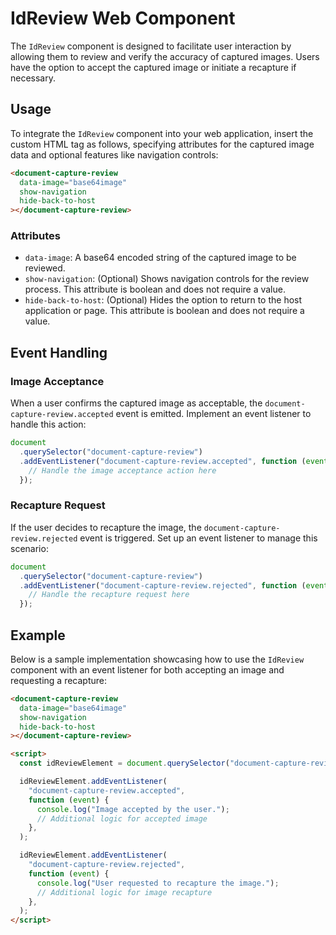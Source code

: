 # IdReview Web Component

The `IdReview` component is designed to facilitate user interaction by allowing them to review and verify the accuracy of captured images. Users have the option to accept the captured image or initiate a recapture if necessary.

## Usage

To integrate the `IdReview` component into your web application, insert the custom HTML tag as follows, specifying attributes for the captured image data and optional features like navigation controls:

```html
<document-capture-review
  data-image="base64image"
  show-navigation
  hide-back-to-host
></document-capture-review>
```

### Attributes

- `data-image`: A base64 encoded string of the captured image to be reviewed.
- `show-navigation`: (Optional) Shows navigation controls for the review process. This attribute is boolean and does not require a value.
- `hide-back-to-host`: (Optional) Hides the option to return to the host application or page. This attribute is boolean and does not require a value.

## Event Handling

### Image Acceptance

When a user confirms the captured image as acceptable, the `document-capture-review.accepted` event is emitted. Implement an event listener to handle this action:

```js
document
  .querySelector("document-capture-review")
  .addEventListener("document-capture-review.accepted", function (event) {
    // Handle the image acceptance action here
  });
```

### Recapture Request

If the user decides to recapture the image, the `document-capture-review.rejected` event is triggered. Set up an event listener to manage this scenario:

```js
document
  .querySelector("document-capture-review")
  .addEventListener("document-capture-review.rejected", function (event) {
    // Handle the recapture request here
  });
```

## Example

Below is a sample implementation showcasing how to use the `IdReview` component with an event listener for both accepting an image and requesting a recapture:

```html
<document-capture-review
  data-image="base64image"
  show-navigation
  hide-back-to-host
></document-capture-review>

<script>
  const idReviewElement = document.querySelector("document-capture-review");

  idReviewElement.addEventListener(
    "document-capture-review.accepted",
    function (event) {
      console.log("Image accepted by the user.");
      // Additional logic for accepted image
    },
  );

  idReviewElement.addEventListener(
    "document-capture-review.rejected",
    function (event) {
      console.log("User requested to recapture the image.");
      // Additional logic for image recapture
    },
  );
</script>
```
